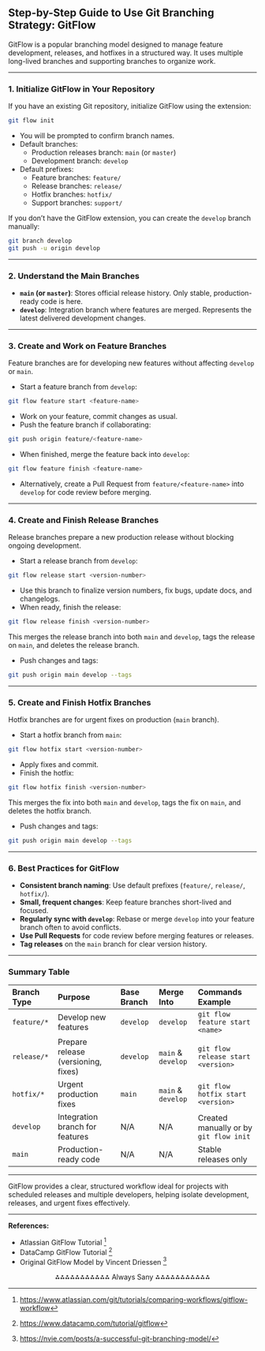 ## Step-by-Step Guide to Use Git Branching Strategy: GitFlow

GitFlow is a popular branching model designed to manage feature development, releases, and hotfixes in a structured way. It uses multiple long-lived branches and supporting branches to organize work.

---

### 1. Initialize GitFlow in Your Repository

If you have an existing Git repository, initialize GitFlow using the extension:

```bash
git flow init
```

- You will be prompted to confirm branch names.
- Default branches:
    - Production releases branch: `main` (or `master`)
    - Development branch: `develop`
- Default prefixes:
    - Feature branches: `feature/`
    - Release branches: `release/`
    - Hotfix branches: `hotfix/`
    - Support branches: `support/`

If you don’t have the GitFlow extension, you can create the `develop` branch manually:

```bash
git branch develop
git push -u origin develop
```


---

### 2. Understand the Main Branches

- **`main` (or `master`)**: Stores official release history. Only stable, production-ready code is here.
- **`develop`**: Integration branch where features are merged. Represents the latest delivered development changes.

---

### 3. Create and Work on Feature Branches

Feature branches are for developing new features without affecting `develop` or `main`.

- Start a feature branch from `develop`:

```bash
git flow feature start <feature-name>
```

- Work on your feature, commit changes as usual.
- Push the feature branch if collaborating:

```bash
git push origin feature/<feature-name>
```

- When finished, merge the feature back into `develop`:

```bash
git flow feature finish <feature-name>
```

- Alternatively, create a Pull Request from `feature/<feature-name>` into `develop` for code review before merging.

---

### 4. Create and Finish Release Branches

Release branches prepare a new production release without blocking ongoing development.

- Start a release branch from `develop`:

```bash
git flow release start <version-number>
```

- Use this branch to finalize version numbers, fix bugs, update docs, and changelogs.
- When ready, finish the release:

```bash
git flow release finish <version-number>
```

This merges the release branch into both `main` and `develop`, tags the release on `main`, and deletes the release branch.

- Push changes and tags:

```bash
git push origin main develop --tags
```


---

### 5. Create and Finish Hotfix Branches

Hotfix branches are for urgent fixes on production (`main` branch).

- Start a hotfix branch from `main`:

```bash
git flow hotfix start <version-number>
```

- Apply fixes and commit.
- Finish the hotfix:

```bash
git flow hotfix finish <version-number>
```

This merges the fix into both `main` and `develop`, tags the fix on `main`, and deletes the hotfix branch.

- Push changes and tags:

```bash
git push origin main develop --tags
```


---

### 6. Best Practices for GitFlow

- **Consistent branch naming**: Use default prefixes (`feature/`, `release/`, `hotfix/`).
- **Small, frequent changes**: Keep feature branches short-lived and focused.
- **Regularly sync with `develop`**: Rebase or merge `develop` into your feature branch often to avoid conflicts.
- **Use Pull Requests** for code review before merging features or releases.
- **Tag releases** on the `main` branch for clear version history.

---

### Summary Table

| Branch Type | Purpose | Base Branch | Merge Into | Commands Example |
| :-- | :-- | :-- | :-- | :-- |
| `feature/*` | Develop new features | `develop` | `develop` | `git flow feature start <name>` |
| `release/*` | Prepare release (versioning, fixes) | `develop` | `main` \& `develop` | `git flow release start <version>` |
| `hotfix/*` | Urgent production fixes | `main` | `main` \& `develop` | `git flow hotfix start <version>` |
| `develop` | Integration branch for features | N/A | N/A | Created manually or by `git flow init` |
| `main` | Production-ready code | N/A | N/A | Stable releases only |


---

GitFlow provides a clear, structured workflow ideal for projects with scheduled releases and multiple developers, helping isolate development, releases, and urgent fixes effectively.

---

**References:**

- Atlassian GitFlow Tutorial [^1]
- DataCamp GitFlow Tutorial [^2]
- Original GitFlow Model by Vincent Driessen [^4]

<div style="text-align: center">⁂⁂⁂⁂⁂⁂⁂⁂⁂⁂⁂ Always Sany ⁂⁂⁂⁂⁂⁂⁂⁂⁂⁂⁂</div>

[^1]: https://www.atlassian.com/git/tutorials/comparing-workflows/gitflow-workflow

[^2]: https://www.datacamp.com/tutorial/gitflow

[^3]: https://www.youtube.com/watch?v=gQVUCTVt39o

[^4]: https://nvie.com/posts/a-successful-git-branching-model/

[^5]: https://dev.to/karmpatel/git-branching-strategies-a-comprehensive-guide-24kh

[^6]: https://docs.aws.amazon.com/prescriptive-guidance/latest/choosing-git-branch-approach/gitflow-branching-strategy.html

[^7]: https://www.gitkraken.com/learn/git/git-flow

[^8]: https://www.youtube.com/watch?v=Aa8RpP0sf-Y

